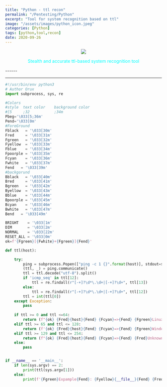 ```yaml
---
title: "Python - ttl recon"
permalink: "/Pentesting/Python"
excerpt: "Tool for system recognition based on ttl"
image: "/assets/images/python_icon.jpeg"
categories: [Python]
tags: [python,tool,recon]
date: 2020-09-26
---
```

<div class="card-info">
	<p align="center"><img src="{{ '/' | relative_url }}assets/images/python_icon.jpeg"></p>
</div>

<p style="color: cyan; text-align:center;">Stealth and accurate ttl-based system recognition tool</p>
------

<link rel="stylesheet" type="text/css" href="{{ '/' | relative_url }}assets/css/asciinema-player.css" />
<asciinema-player src="{{ '/' | relative_url }}assets/cast/python_ttl.cast"></asciinema-player><br>
<script src="{{ '/' | relative_url }}assets/js/asciinema-player.js"></script>

------

```python
#!/usr/bin/env python3
# Author Orux
import subprocess, sys, re

#Colors
#style  text color    background color
#[5     ;32           ;34m
Pbeg='\033[5;36m'
Pend='\033[0m'
#ForeGround
Fblack   = '\033[30m'
Fred     = '\033[31m'
Fgreen   = '\033[32m'
Fyellow  = '\033[33m'
Fblue    = '\033[34m'
Fpoorple = '\033[35m'
Fcyan    = '\033[36m'
Fwhite   = '\033[37m'
Fend   = '\033[39m'
#backgorund
Bblack   = '\033[40m'
Bred     = '\033[41m'
Bgreen   = '\033[42m'
Byellow  = '\033[43m'
Bblue    = '\033[44m'
Bpoorple = '\033[45m'
Bcyan    = '\033[46m'
Bwhite   = '\033[47m'
Bend   = '\033[49m'

BRIGHT    = '\033[1m'
DIM       = '\033[2m'
NORMAL    = '\033[22m'
RESET_ALL = '\033[0m'
ok=f'{Fgreen}[{Fwhite}+{Fgreen}]{Fend}'

def ttl(host):

    try:
        ping = subprocess.Popen(["ping -c 1 {}".format(host)], stdout=subprocess.PIPE, shell=True)
        (ttl, _) = ping.communicate()
        ttl = ttl.decode("utf-8").split()
        if 'icmp_seq' in ttl[12]:
            ttl = re.findall(r"[-+]?\d*\.\d+|[-+]?\d+", ttl[13])
        else:
            ttl = re.findall(r"[-+]?\d*\.\d+|[-+]?\d+", ttl[12])
        ttl = int(ttl[0])
    except Exception:
        pass
    
    if ttl >= 0 and ttl <=64:
        return (f"{ok} {Fred}{host}{Fend} {Fcyan}=>{Fend} {Fgreen}Linux{Fcyan}/{Fend}{Fgreen}FreeBSD{Fcyan}/{Fend}{Fgreen}MacOS{Fend}. ttl = {Fyellow}{ttl}{Fend}")
    elif ttl >= 65 and ttl <= 128:
        return (f'{ok} {Fred}{host}{Fend} {Fcyan}=>{Fend} {Fgreen}Windows{Fcyan}/{Fend}{Fgreen}XP{Fcyan}/{Fend}{Fgreen}7{Fcyan}/{Fend}{Fgreen}8{Fcyan}/{Fend}{Fgreen}10{Fend}. ttl = {Fyellow}{ttl}{Fend}')
    elif ttl >= 129 and ttl <= 254:
        return (f"{ok} {Fred}{host}{Fend} {Fcyan}=>{Fend} {Fred}Unknown{Fend}. ttl = {Fyellow}{ttl}{Fend}")
    else:
        pass


if __name__ == '__main__':
    if len(sys.argv) == 2:
        print(ttl(sys.argv[1]))
    else:
        print(f'{Fgreen}Expample{Fend}: {Fyellow}{__file__}{Fend} {Fred}8.8.8.8/google.com{Fend}')

```